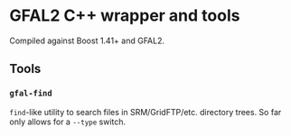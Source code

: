 # GFAL2 C++ wrapper and tools
Compiled against Boost 1.41+ and GFAL2.

## Tools
### `gfal-find`
`find`-like utility to search files in SRM/GridFTP/etc. directory trees. So far only allows for a `--type` switch.
